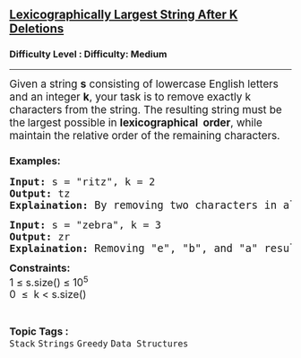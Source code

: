 <h2><a href="https://www.geeksforgeeks.org/problems/lexicographically-largest-string-after-deleting-k-characters/1">Lexicographically Largest String After K Deletions</a></h2><h3>Difficulty Level : Difficulty: Medium</h3><hr><div class="problems_problem_content__Xm_eO" bis_skin_checked="1"><p><span style="font-size: 14pt;">Given a string <strong>s</strong> consisting of lowercase English letters and an integer <strong>k</strong>, your task is to remove exactly k characters from the string. The resulting string must be the<strong> </strong>largest possible in <strong>lexicographical&nbsp; order</strong>, while maintain the relative order of the remaining characters.</span></p>
<h3><strong><span style="font-size: 18px;">Examples:</span></strong></h3>
<pre><span style="font-size: 18px;"><strong>Input: </strong>s = "ritz", k = 2
<strong>Output:</strong> tz 
<strong>Explaination: </strong></span><span style="font-size: 14pt;">By removing two characters in all possible ways, we get: "ri", "rt", "rz", "it", "iz", and "tz". Among these, "tz" is lexicographically largest string.</span></pre>
<pre><span style="font-size: 18px;"><strong>Input: </strong>s = "zebra", k = 3
<strong>Output:</strong> zr 
<strong>Explaination: </strong></span><span style="font-size: 14pt;">Removing "e", "b", and "a" results in "zr", which is lexicographically largest string.</span></pre>
<p><strong style="font-size: 18px; font-family: -apple-system, BlinkMacSystemFont, 'Segoe UI', Roboto, Oxygen, Ubuntu, Cantarell, 'Open Sans', 'Helvetica Neue', sans-serif;">Constraints:<br></strong><span style="font-size: 18px;">1 ≤ s.size() ≤ 10<sup>5<br></sup>0&nbsp; ≤&nbsp; k &lt; s.size()</span></p></div><br><p><span style=font-size:18px><strong>Topic Tags : </strong><br><code>Stack</code>&nbsp;<code>Strings</code>&nbsp;<code>Greedy</code>&nbsp;<code>Data Structures</code>&nbsp;